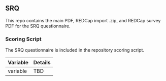 ## SRQ

This repo contains the main PDF, REDCap import .zip, and REDCap survey PDF for the SRQ questionnaire.


### Scoring Script
The SRQ questionnaire is included in the repository scoring script.

| Variable | Details |
| :--  | :--  |
| variable | TBD |